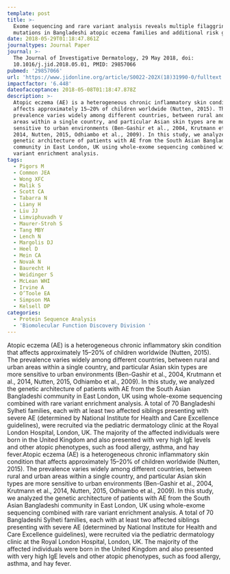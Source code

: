 ```yaml
---
template: post
title: >-
  Exome sequencing and rare variant analysis reveals multiple filaggrin
  mutations in Bangladeshi atopic eczema families and additional risk genes
date: 2018-05-29T01:18:47.861Z
journaltypes: Journal Paper
journal: >-
  The Journal of Investigative Dermatology, 29 May 2018, doi:
  10.1016/j.jid.2018.05.01, PMID: 29857066
pubmed: '29857066'
url: 'https://www.jidonline.org/article/S0022-202X(18)31990-0/fulltext'
impactfactor: '6.448'
dateofacceptance: 2018-05-08T01:18:47.878Z
description: >-
  Atopic eczema (AE) is a heterogeneous chronic inflammatory skin condition that
  affects approximately 15–20% of children worldwide (Nutten, 2015). The
  prevalence varies widely among different countries, between rural and urban
  areas within a single country, and particular Asian skin types are more
  sensitive to urban environments (Ben-Gashir et al., 2004, Krutmann et al.,
  2014, Nutten, 2015, Odhiambo et al., 2009). In this study, we analyzed the
  genetic architecture of patients with AE from the South Asian Bangladeshi
  community in East London, UK using whole-exome sequencing combined with rare
  variant enrichment analysis.
tags:
  - Pigors M
  - Common JEA
  - Wong XFC
  - Malik S
  - Scott CA
  - Tabarra N
  - Liany H
  - Liu JJ
  - Limviphuvadh V
  - Maurer-Stroh S
  - Tang MBY
  - Lench N
  - Margolis DJ
  - Heel D
  - Mein CA
  - Novak N
  - Baurecht H
  - Weidinger S
  - McLean WHI
  - Irvine A
  - O’Toole EA
  - Simpson MA
  - Kelsell DP
categories:
  - Protein Sequence Analysis
  - 'Biomolecular Function Discovery Division '
---
```

Atopic eczema (AE) is a heterogeneous chronic inflammatory skin condition that affects approximately 15–20% of children worldwide (Nutten, 2015). The prevalence varies widely among different countries, between rural and urban areas within a single country, and particular Asian skin types are more sensitive to urban environments (Ben-Gashir et al., 2004, Krutmann et al., 2014, Nutten, 2015, Odhiambo et al., 2009). In this study, we analyzed the genetic architecture of patients with AE from the South Asian Bangladeshi community in East London, UK using whole-exome sequencing combined with rare variant enrichment analysis. A total of 70 Bangladeshi Sylheti families, each with at least two affected siblings presenting with severe AE (determined by National Institute for Health and Care Excellence guidelines), were recruited via the pediatric dermatology clinic at the Royal London Hospital, London, UK. The majority of the affected individuals were born in the United Kingdom and also presented with very high IgE levels and other atopic phenotypes, such as food allergy, asthma, and hay fever.Atopic eczema (AE) is a heterogeneous chronic inflammatory skin condition that affects approximately 15–20% of children worldwide (Nutten, 2015). The prevalence varies widely among different countries, between rural and urban areas within a single country, and particular Asian skin types are more sensitive to urban environments (Ben-Gashir et al., 2004, Krutmann et al., 2014, Nutten, 2015, Odhiambo et al., 2009). In this study, we analyzed the genetic architecture of patients with AE from the South Asian Bangladeshi community in East London, UK using whole-exome sequencing combined with rare variant enrichment analysis. A total of 70 Bangladeshi Sylheti families, each with at least two affected siblings presenting with severe AE (determined by National Institute for Health and Care Excellence guidelines), were recruited via the pediatric dermatology clinic at the Royal London Hospital, London, UK. The majority of the affected individuals were born in the United Kingdom and also presented with very high IgE levels and other atopic phenotypes, such as food allergy, asthma, and hay fever.
